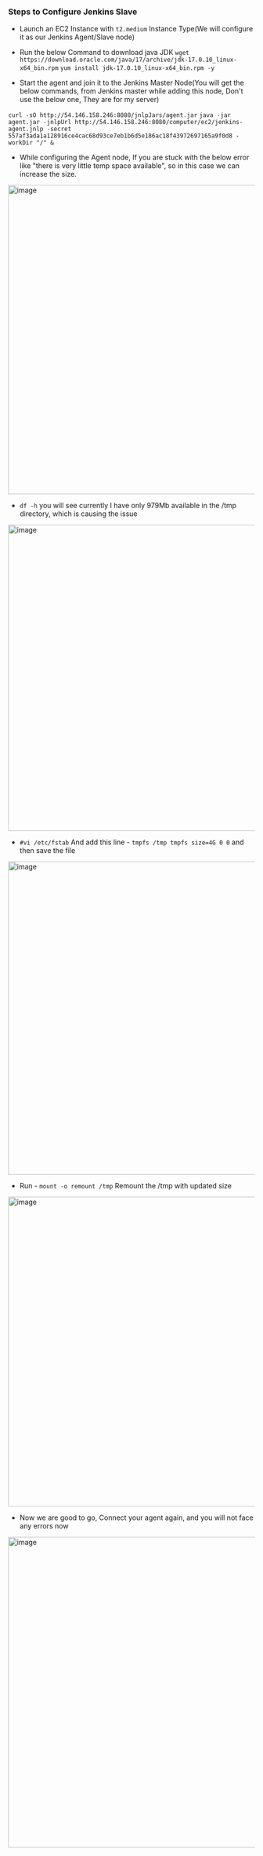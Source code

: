 ### Steps to Configure Jenkins Slave

- Launch an EC2 Instance with `t2.medium` Instance Type(We will configure it as our Jenkins Agent/Slave node)

- Run the below Command to download java JDK
`wget https://download.oracle.com/java/17/archive/jdk-17.0.10_linux-x64_bin.rpm`
`yum install jdk-17.0.10_linux-x64_bin.rpm -y`

- Start the agent and join it to the Jenkins Master Node(You will get the below commands, from Jenkins master while adding this node, Don't use the below one, They are for my server)

`curl -sO http://54.146.158.246:8080/jnlpJars/agent.jar`
`java -jar agent.jar -jnlpUrl http://54.146.158.246:8080/computer/ec2/jenkins-agent.jnlp -secret 557af3ada1a128916ce4cac68d93ce7eb1b6d5e186ac18f43972697165a9f0d8 -workDir "/" &`


- While configuring the Agent node, If you are stuck with the below error like "there is very little temp space available", so in this case we can increase the size.
<img width="630" alt="image" src="https://github.com/sudhanshuvlog/GFG-Devops16/assets/57751726/abb28db9-941c-4849-8770-3dc8a30639d9">

- `df -h` you will see currently I have only 979Mb available in the /tmp directory, which is causing the issue
<img width="624" alt="image" src="https://github.com/sudhanshuvlog/GFG-Devops16/assets/57751726/7e2b8d00-df54-46b3-aae5-f877711e51f5">

- `#vi /etc/fstab`
And add this line - `tmpfs /tmp tmpfs size=4G 0 0` and then save the file
<img width="638" alt="image" src="https://github.com/sudhanshuvlog/GFG-Devops16/assets/57751726/936a50b4-0c70-40a2-ba41-38f75385674d">

- Run - `mount -o remount /tmp` Remount the /tmp with updated size
<img width="631" alt="image" src="https://github.com/sudhanshuvlog/GFG-Devops16/assets/57751726/016a9f33-6a9a-413f-821f-418010a49197">

- Now we are good to go, Connect your agent again, and you will not face any errors now
<img width="633" alt="image" src="https://github.com/sudhanshuvlog/GFG-Devops16/assets/57751726/411df108-966b-4240-a569-008cf4f17c10">
